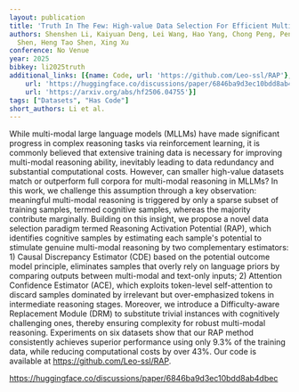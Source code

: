 ```yaml
---
layout: publication
title: 'Truth In The Few: High-value Data Selection For Efficient Multi-modal Reasoning'
authors: Shenshen Li, Kaiyuan Deng, Lei Wang, Hao Yang, Chong Peng, Peng Yan, Fumin
  Shen, Heng Tao Shen, Xing Xu
conference: No Venue
year: 2025
bibkey: li2025truth
additional_links: [{name: Code, url: 'https://github.com/Leo-ssl/RAP'}, {name: Code,
    url: 'https://huggingface.co/discussions/paper/6846ba9d3ec10bdd8ab4dbec'}, {name: Paper,
    url: 'https://arxiv.org/abs/hf2506.04755'}]
tags: ["Datasets", "Has Code"]
short_authors: Li et al.
---
```

While multi-modal large language models (MLLMs) have made significant progress in complex reasoning tasks via reinforcement learning, it is commonly believed that extensive training data is necessary for improving multi-modal reasoning ability, inevitably leading to data redundancy and substantial computational costs. However, can smaller high-value datasets match or outperform full corpora for multi-modal reasoning in MLLMs? In this work, we challenge this assumption through a key observation: meaningful multi-modal reasoning is triggered by only a sparse subset of training samples, termed cognitive samples, whereas the majority contribute marginally. Building on this insight, we propose a novel data selection paradigm termed Reasoning Activation Potential (RAP), which identifies cognitive samples by estimating each sample's potential to stimulate genuine multi-modal reasoning by two complementary estimators: 1) Causal Discrepancy Estimator (CDE) based on the potential outcome model principle, eliminates samples that overly rely on language priors by comparing outputs between multi-modal and text-only inputs; 2) Attention Confidence Estimator (ACE), which exploits token-level self-attention to discard samples dominated by irrelevant but over-emphasized tokens in intermediate reasoning stages. Moreover, we introduce a Difficulty-aware Replacement Module (DRM) to substitute trivial instances with cognitively challenging ones, thereby ensuring complexity for robust multi-modal reasoning. Experiments on six datasets show that our RAP method consistently achieves superior performance using only 9.3% of the training data, while reducing computational costs by over 43%. Our code is available at https://github.com/Leo-ssl/RAP.

https://huggingface.co/discussions/paper/6846ba9d3ec10bdd8ab4dbec